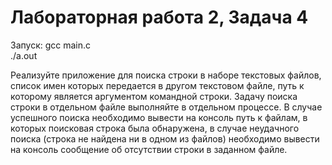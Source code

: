 # Лабораторная работа 2, Задача 4

Запуск: gcc main.c  
./a.out

Реализуйте приложение для поиска строки в наборе текстовых файлов, список имен
которых передается в другом текстовом файле, путь к которому является аргументом
командной строки. Задачу поиска строки в отдельном файле выполняйте в отдельном
процессе. В случае успешного поиска необходимо вывести на консоль путь к файлам, в
которых поисковая строка была обнаружена, в случае неудачного поиска (строка не
найдена ни в одном из файлов) необходимо вывести на консоль сообщение об
отсутствии строки в заданном файле.
